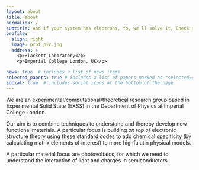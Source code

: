 ```yaml
---
layout: about
title: about
permalink: /
subtitle: And if your system has electrons, Yo, we'll solve it, Check out our cluster while the GF resolves it
profile:
  align: right
  image: prof_pic.jpg
  address: >
    <p>Blackett Laboratory</p>
    <p>Imperial College London, UK</p>

news: true  # includes a list of news items
selected_papers: true # includes a list of papers marked as "selected={true}"
social: true  # includes social icons at the bottom of the page
---
```


We are an experimental/computational/theoretical research group based in
Experimental Solid State (EXSS) in the Department of Physics at Imperial
College London. 

Our aim is to combine techniques to understand and thereby develop new
functional materials. 
A particular focus is building *on top of* electronic structure theory using
these standard codes to add chemical specificity (by calculating matrix
elements of interest) to more highfalutin physical models. 

A particular material focus are photovoltaics, for which we need to understand
the interaction of light and charges in semiconductors. 


